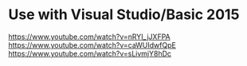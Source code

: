 # Use with Visual Studio/Basic 2015

https://www.youtube.com/watch?v=nRYI_jJXFPA
https://www.youtube.com/watch?v=caWUIdwfQpE
https://www.youtube.com/watch?v=sLivmjY8hDc
